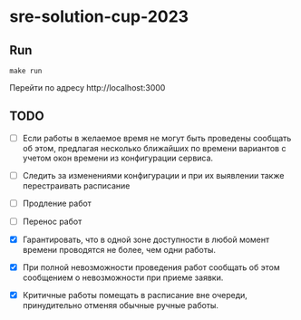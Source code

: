 # sre-solution-cup-2023

## Run

```shell
make run
```

Перейти по адресу http://localhost:3000

## TODO

- [ ] Если работы в желаемое время не могут быть проведены сообщать об этом, предлагая несколько ближайших по времени вариантов с учетом окон времени из конфигурации сервиса.
- [ ] Следить за изменениями конфигурации и при их выявлении также перестраивать расписание
- [ ] Продление работ
- [ ] Перенос работ
- [x] Гарантировать, что в одной зоне доступности в любой момент времени проводятся не более, чем одни работы.
- [x] При полной невозможности проведения работ сообщать об этом сообщением о невозможности при приеме заявки.
- [x] Критичные работы помещать в расписание вне очереди, принудительно отменяя обычные ручные работы.


